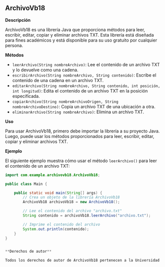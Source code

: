 ## ArchivoVb18

**Descripción**

ArchivoVb18 es una librería Java que proporciona métodos para leer, escribir, editar, copiar y eliminar archivos TXT. Esta librería está diseñada para fines académicos y está disponible para su uso gratuito por cualquier persona.

**Métodos**

* `leerArchivo(String nombreArchivo)`: Lee el contenido de un archivo TXT y lo devuelve como una cadena.
* `escribirArchivo(String nombreArchivo, String contenido)`: Escribe el contenido de una cadena en un archivo TXT.
* `editarArchivo(String nombreArchivo, String contenido, int posición, int longitud)`: Edita el contenido de un archivo TXT en la posición especificada.
* `copiarArchivo(String nombreArchivoOrigen, String nombreArchivoDestino)`: Copia un archivo TXT de una ubicación a otra.
* `eliminarArchivo(String nombreArchivo)`: Elimina un archivo TXT.

**Uso**

Para usar ArchivoVb18, primero debe importar la librería a su proyecto Java. Luego, puede usar los métodos proporcionados para leer, escribir, editar, copiar y eliminar archivos TXT.

**Ejemplo**

El siguiente ejemplo muestra cómo usar el método `leerArchivo()` para leer el contenido de un archivo TXT:

```java
import com.example.archivovb18.ArchivoVb18;

public class Main {

    public static void main(String[] args) {
        // Crea un objeto de la librería ArchivoVb18
        ArchivoVb18 archivoVb18 = new ArchivoVb18();

        // Lee el contenido del archivo "archivo.txt"
        String contenido = archivoVb18.leerArchivo("archivo.txt");

        // Imprime el contenido del archivo
        System.out.println(contenido);
    }
}


**Derechos de autor**

Todos los derechos de autor de ArchivoVb18 pertenecen a la Universidad del Sinú.


